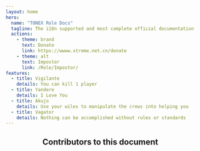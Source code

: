 ```yaml
---
layout: home
hero:
  name: "TONEX Role Docs"
  tagline: The i18n supported and most complete official documentation.
  actions:
    - theme: brand
      text: Donate
      link: https://wwww.xtreme.net.cn/donate
    - theme: alt
      text: Impostor
      link: /Role/Impostor/
features:
  - title: Vigilante
    details: You can kill 1 player
  - title: Yandere
    details: I Love You
  - title: Akujo
    details: Use your wiles to manipulate the crews into helping you
  - title: Vagator
    details: Nothing can be accomplished without rules or standards
---
```


<script setup>
import { VPTeamMembers } from 'vitepress/theme'

const members = [
  {
    avatar: 'https://cn-sy1.rains3.com/xtremewave/QingFeng.png',
    name: 'QingFeng',
    title: 'Main Developer',
    links: [
      { icon: 'github', link: 'https://github.com/QingFeng-awa' }
    ]
  }
]
</script>
<div align="center">

<h2>Contributors to this document</h2>

<VPTeamMembers size="small" :members="members" />
</div>